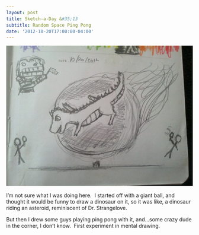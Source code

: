 ```yaml
---
layout: post
title: Sketch-a-Day &#35;13
subtitle: Random Space Ping Pong
date: '2012-10-20T17:00:00-04:00'
---
```

![](/assets/images/sketches/sad13-random-space-pingpong.jpg)

I’m not sure what I was doing here.  I started off with a giant ball, and thought it would be funny to draw a dinosaur on it, so it was like, a dinosaur riding an asteroid, reminiscent of Dr. Strangelove.

But then I drew some guys playing ping pong with it, and…some crazy dude in the corner, I don’t know.  First experiment in mental drawing.
